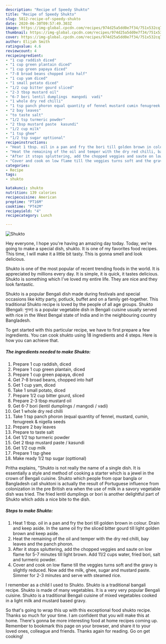 ```yaml
---
description: "Recipe of Speedy Shukto"
title: "Recipe of Speedy Shukto"
slug: 5812-recipe-of-speedy-shukto
date: 2020-06-30T09:57:49.303Z
image: https://img-global.cpcdn.com/recipes/974d25a5dd0e7f34/751x532cq70/shukto-recipe-main-photo.jpg
thumbnail: https://img-global.cpcdn.com/recipes/974d25a5dd0e7f34/751x532cq70/shukto-recipe-main-photo.jpg
cover: https://img-global.cpcdn.com/recipes/974d25a5dd0e7f34/751x532cq70/shukto-recipe-main-photo.jpg
author: Elijah Smith
ratingvalue: 4.6
reviewcount: 4
recipeingredient:
- "1 cup raddish diced"
- "1 cup green plantain diced"
- "1 cup green papaya diced"
- "7-8 broad beans chopped into half"
- "1 cup yam diced"
- "1 small potato diced"
- "1/2 cup bitter gourd sliced"
- "2-3 tbsp mustard oil"
- "6-7 bori lentil dumplings  mangodi  vadi"
- "1 whole dry red chilli"
- "1 tsp panch phoron equal quantity of fennel mustard cumin fenugreek  nigella seeds"
- "2 bay leaves"
- "to taste salt"
- "1/2 tsp turmeric powder"
- "2 tbsp mustard paste  kasundi"
- "1/2 cup milk"
- "1 tsp ghee"
- "1/2 tsp sugar opttional"
recipeinstructions:
- "Heat 1 tbsp. oil in a pan and fry the bori till golden brown in colour. Drain and keep aside. In the same oil fry the sliced bitter gourd till light golden brown and keep aside."
- "Heat the remaining of the oil and temper with the dry red chilli, bay leaves and the panch phoron."
- "After it stops spluttering, add the chopped veggies and saute on low flame for 5-7 minutes till light brown. Add 11/2 cups water, fried bori, salt and turmeric powder."
- "Cover and cook on low flame till the veggies turns soft and the gravy is slightly reduced. Now add the milk, ghee, sugar and mustard paste. Simmer for 2-3 minutes and serve with steamed rice."
categories:
- Recipe
tags:
- shukto

katakunci: shukto 
nutrition: 139 calories
recipecuisine: American
preptime: "PT16M"
cooktime: "PT42M"
recipeyield: "4"
recipecategory: Lunch

---
```



![Shukto](https://img-global.cpcdn.com/recipes/974d25a5dd0e7f34/751x532cq70/shukto-recipe-main-photo.jpg)

Hey everyone, I hope you're having an amazing day today. Today, we're going to make a special dish, shukto. It is one of my favorites food recipes. This time, I will make it a little bit tasty. This is gonna smell and look delicious.

Shukto is one of the most popular of recent trending foods in the world. It is appreciated by millions every day. It is simple, it is quick, it tastes delicious. Shukto is something which I've loved my entire life. They are nice and they look fantastic.

Shukto is a popular Bengali dish made during festivals and special occasions like kitty party, potluck, buffet and on a family get-together. This traditional Shukto recipe is loved by the people of all age groups. Shukto (Bengali: শুক্তো) is a popular vegetable dish in Bengali cuisine usually served with rice in the West Bengal state of India and in the neighbouring country Bangladesh.


To get started with this particular recipe, we have to first prepare a few ingredients. You can cook shukto using 18 ingredients and 4 steps. Here is how you can achieve that.

<!--inarticleads1-->

##### The ingredients needed to make Shukto:

1. Prepare 1 cup raddish, diced
1. Prepare 1 cup green plantain, diced
1. Prepare 1 cup green papaya, diced
1. Get 7-8 broad beans, chopped into half
1. Get 1 cup yam, diced
1. Take 1 small potato, diced
1. Prepare 1/2 cup bitter gourd, sliced
1. Prepare 2-3 tbsp mustard oil
1. Get 6-7 bori (lentil dumplings / mangodi / vadi)
1. Get 1 whole dry red chilli
1. Take 1 tsp panch phoron (equal quantity of fennel, mustard, cumin, fenugreek &amp; nigella seeds
1. Prepare 2 bay leaves
1. Prepare to taste salt
1. Get 1/2 tsp turmeric powder
1. Get 2 tbsp mustard paste / kasundi
1. Get 1/2 cup milk
1. Prepare 1 tsp ghee
1. Make ready 1/2 tsp sugar (opttional)


Pritha explains, &#34;Shukto is not really the name of a single dish. It is essentially a style and method of cooking a starter which is a jewel in the crown of Bengali cuisine. Shukto which people from opar bangla or Bangladesh call shuktoni is actually the result of Portuguese influence from colonization in the pre British era when the use of milk in a savory vegetable dish was tried. The fried lentil dumplings or bori is another delightful part of Shukto which adds a nice bite to the dish. 

<!--inarticleads2-->

##### Steps to make Shukto:

1. Heat 1 tbsp. oil in a pan and fry the bori till golden brown in colour. Drain and keep aside. In the same oil fry the sliced bitter gourd till light golden brown and keep aside.
1. Heat the remaining of the oil and temper with the dry red chilli, bay leaves and the panch phoron.
1. After it stops spluttering, add the chopped veggies and saute on low flame for 5-7 minutes till light brown. Add 11/2 cups water, fried bori, salt and turmeric powder.
1. Cover and cook on low flame till the veggies turns soft and the gravy is slightly reduced. Now add the milk, ghee, sugar and mustard paste. Simmer for 2-3 minutes and serve with steamed rice.


I remember as a child I used to Shukto. Shukto is a traditional bangali recipe. Shukto is made of many vegetables. It is a very very popular Bengali cuisine. Shukto is a traditional Bengali cuisine of mixed vegetables cooked in a light milk and mustard based gravy. 

So that's going to wrap this up with this exceptional food shukto recipe. Thanks so much for your time. I am confident that you will make this at home. There's gonna be more interesting food at home recipes coming up. Remember to bookmark this page on your browser, and share it to your loved ones, colleague and friends. Thanks again for reading. Go on get cooking!
